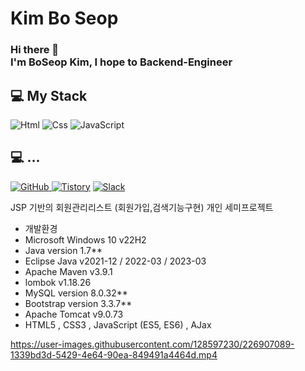 # Kim Bo Seop 
### Hi there 👋 </br>I'm BoSeop Kim, I hope to Backend-Engineer

## 💻 My Stack
<img alt="Html" src ="https://img.shields.io/badge/HTML5-E34F26.svg?&style=for-the-badge&logo=HTML5&logoColor=white"/> <img alt="Css" src ="https://img.shields.io/badge/CSS3-1572B6.svg?&style=for-the-badge&logo=CSS3&logoColor=white"/> <img alt="JavaScript" src ="https://img.shields.io/badge/JavaScriipt-F7DF1E.svg?&style=for-the-badge&logo=JavaScript&logoColor=black"/>

## 💻 ...
<a href = "https://github.com/Hun-Se"><img alt="GitHub" src ="https://img.shields.io/badge/GitHub-181717.svg?&style=for-the-badge&logo=GitHub&logoColor=white"/>
</a> <a href = "https://for-it-study.tistory.com/"> <img alt="Tistory" src ="https://img.shields.io/badge/Tistory-white.svg?&style=for-the-badge"/></a>
</a> <a href = "hun-se.slack.com"> <img alt="Slack" src ="https://img.shields.io/badge/Slack-4A154B.svg?&style=for-the-badge&logo=Slack&logoColor=white"/></a>

JSP 기반의 회원관리리스트 (회원가입,검색기능구현) 개인 세미프로젝트 

- 개발환경 
- Microsoft Windows 10 v22H2
- Java version 1.7**
- Eclipse Java v2021-12 / 2022-03 / 2023-03
- Apache Maven v3.9.1
- lombok v1.18.26
- MySQL version 8.0.32**
- Bootstrap version 3.3.7**
- Apache Tomcat v9.0.73
- HTML5 , CSS3 , JavaScript (ES5, ES6) , AJax






https://user-images.githubusercontent.com/128597230/226907089-1339bd3d-5429-4e64-90ea-849491a4464d.mp4

